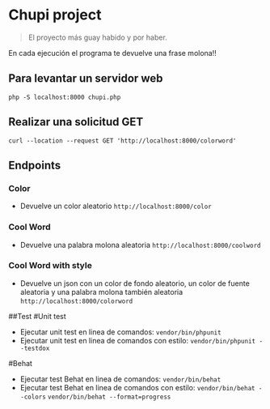 # Chupi project

> El proyecto más guay habido y por haber.

En cada ejecución el programa te devuelve una frase molona!!

## Para levantar un servidor web
``
php -S localhost:8000 chupi.php
``

## Realizar una solicitud GET
``
curl --location --request GET 'http://localhost:8000/colorword'
``

## Endpoints 
### Color
- Devuelve un color aleatorio
``
http://localhost:8000/color
``
### Cool Word
- Devuelve una palabra molona aleatoria
``
http://localhost:8000/coolword
``
### Cool Word with style
- Devuelve un json con un color de fondo aleatorio, un color de fuente aleatoria y una palabra molona también aleatoria
``
http://localhost:8000/colorword
``

##Test
#Unit test
- Ejecutar unit test en linea de comandos:
``
vendor/bin/phpunit
``
- Ejecutar unit test en linea de comandos con estilo:
``
vendor/bin/phpunit --testdox
``

#Behat
- Ejecutar test Behat en linea de comandos:
``
vendor/bin/behat
``
- Ejecutar test Behat en linea de comandos con estilo:
``
vendor/bin/behat --colors
``
``
vendor/bin/behat --format=progress
``
